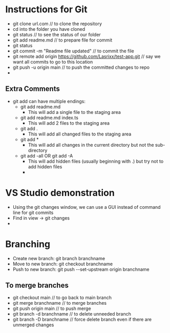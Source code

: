 # Instructions for Git

* git clone url.com // to clone the repository
* cd into the folder you have cloned
* git status // to see the status of our folder
* git add readme.md // to prepare file for commit
* git status
* git commit -m "Readme file updated" // to commit the file
* git remote add origin https://github.com/Lasrixx/test-app.git // say we want all commits to go to this location
* git push -u origin main // to push the committed changes to repo
* 
## Extra Comments
* git add can have multiple endings:
	* git add readme.md
		* This will add a single file to the staging area
	* git add readme.md index.ts
		* This will add 2 files to the staging area
	* git add .
		* This will add all changed files to the staging area
	* git add *
		* This will add all changes in the current directory but not the sub-directory
	* git add -all OR git add -A
		* This will add hidden files (usually beginning with .) but try not to add hidden files
		* 

# VS Studio demonstration
* Using the git changes window, we can use a GUI instead of command line for git commits
* Find in view -> git changes
* 

# Branching
* Create new branch: git branch branchname
* Move to new branch: git checkout branchname
* Push to new branch: git push --set-upstream origin branchname
## To merge branches
* git checkout main // to go back to main branch
* git merge branchname // to merge branches
* git push origin main // to push merge
* git branch -d branchname // to delete unneeded branch
* git branch -D branchname // force delete branch even if there are unmerged changes